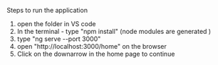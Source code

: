 
Steps to run the application 

1. open the folder in VS code 
2. In the terminal - type "npm install" (node modules are generated )
3. type "ng serve --port 3000" 
4. open "http://localhost:3000/home" on the browser 
5. Click on the downarrow in the home page to continue